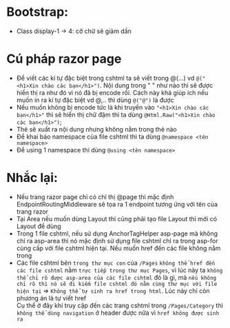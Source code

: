 # Bootstrap:
- Class display-1 -> 4: cỡ chữ sẽ giảm dần
# Cú pháp razor page
- Để viết các kí tự đặc biệt trong cshtml ta sẽ viết trong @(...)
vd `@("<h1>Xin chào các bạn</h1>")`. Nội dung trong " " như nào thì sẽ được hiển thị ra như đó vì nó đã bị encode rồi. Cách này khá giúp ích nếu muốn in ra kí tự đặc biệt vd @,.. thì dùng `@("@")` là được
- Nếu muốn không bị encode tức là khi truyền vào `"<h1>Xin chào các bạn</h1>"` thì sẽ hiển thị chữ đậm thì ta dùng `@Html.Raw("<h1>Xin chào các bạn</h1>")`;
- Thẻ <text> sẽ xuất ra nội dung nhưng không nằm trong thẻ nào
- Để khai báo namespace của file cshtml thì ta dùng `@namespace <tên namespace>`
- Để using 1 namespace thì dùng `@using <tên namespace>`
# Nhắc lại: 
- Nếu trang razor page chỉ có chỉ thị @page thì mặc định EndpointRoutingMiddleware sẽ tọa ra 1 endpoint tương ứng với tên của trang razor
- Tại Area nếu muốn dùng Layout thì cũng phải tạo file Layout thì mới có Layout để dùng
- Trong 1 file cshtml, nếu sử dụng AnchorTagHelper asp-page mà không chỉ ra asp-area thì nó mặc định sử dụng file cshtml chỉ ra trong asp-for cùng cấp với file cshtml hiện tại. Nếu muốn href đến các file không nằm trong 
- Các file cshtml bên `trong thư mục con` của `/Pages` `không thể href đến các file cshtml` nằm `trực tiếp trong thư mục Pages`, vì lúc này ta `không thể chỉ rõ được asp-area của các file cshtml` đó là gì, mà `nếu không chỉ rõ thì nó sẽ đi kiếm file cshtml đó nằm cùng thư mục với file hiện tại` => `Không thể tự sinh ra href trong html`. Lúc này chỉ còn phương án là tự viết href  
Cụ thể ở đây khi truy cập đến các trang cshtml trong `/Pages/Category` thì `không thể dùng navigation` ở header được nữa vì `href không được sinh ra`